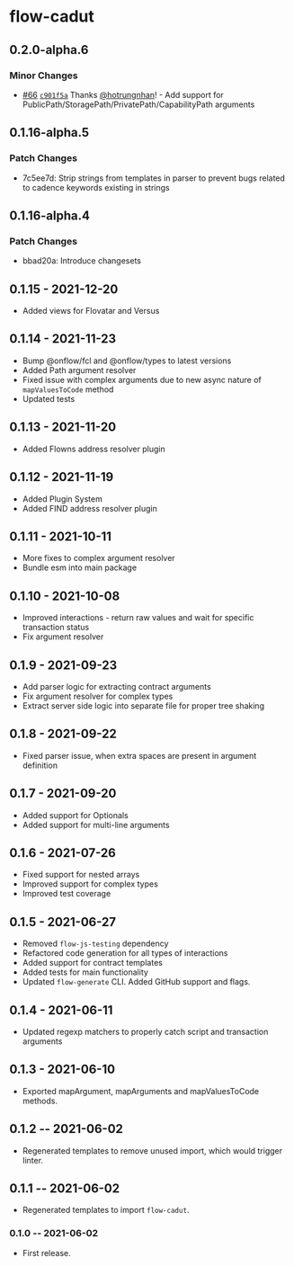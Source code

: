 # flow-cadut

## 0.2.0-alpha.6

### Minor Changes

- [#66](https://github.com/onflow/flow-cadut/pull/66) [`c901f5a`](https://github.com/onflow/flow-cadut/commit/c901f5a970ab09f501c717317a8ec933df0d93fe) Thanks [@hotrungnhan](https://github.com/hotrungnhan)! - Add support for PublicPath/StoragePath/PrivatePath/CapabilityPath arguments

## 0.1.16-alpha.5

### Patch Changes

- 7c5ee7d: Strip strings from templates in parser to prevent bugs related to cadence keywords existing in strings

## 0.1.16-alpha.4

### Patch Changes

- bbad20a: Introduce changesets

## 0.1.15 - 2021-12-20

- Added views for Flovatar and Versus

## 0.1.14 - 2021-11-23

- Bump @onflow/fcl and @onflow/types to latest versions
- Added Path argument resolver
- Fixed issue with complex arguments due to new async nature of `mapValuesToCode` method
- Updated tests

## 0.1.13 - 2021-11-20

- Added Flowns address resolver plugin

## 0.1.12 - 2021-11-19

- Added Plugin System
- Added FIND address resolver plugin

## 0.1.11 - 2021-10-11

- More fixes to complex argument resolver
- Bundle esm into main package

## 0.1.10 - 2021-10-08

- Improved interactions - return raw values and wait for specific transaction status
- Fix argument resolver

## 0.1.9 - 2021-09-23

- Add parser logic for extracting contract arguments
- Fix argument resolver for complex types
- Extract server side logic into separate file for proper tree shaking

## 0.1.8 - 2021-09-22

- Fixed parser issue, when extra spaces are present in argument definition

## 0.1.7 - 2021-09-20

- Added support for Optionals
- Added support for multi-line arguments

## 0.1.6 - 2021-07-26

- Fixed support for nested arrays
- Improved support for complex types
- Improved test coverage

## 0.1.5 - 2021-06-27

- Removed `flow-js-testing` dependency
- Refactored code generation for all types of interactions
- Added support for contract templates
- Added tests for main functionality
- Updated `flow-generate` CLI. Added GitHub support and flags.

## 0.1.4 - 2021-06-11

- Updated regexp matchers to properly catch script and transaction arguments

## 0.1.3 - 2021-06-10

- Exported mapArgument, mapArguments and mapValuesToCode methods.

## 0.1.2 -- 2021-06-02

- Regenerated templates to remove unused import, which would trigger linter.

## 0.1.1 -- 2021-06-02

- Regenerated templates to import `flow-cadut`.

### 0.1.0 -- 2021-06-02

- First release.
